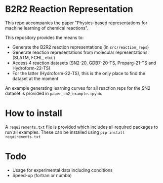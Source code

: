 # B2R2 Reaction Representation

This repo accompanies the paper "Physics-based representations for machine learning of chemical reactions".

This repository provides the means to:
- Generate the B2R2 reaction representations (in `src/reaction_reps`)
- Generate reaction representations from molecular representations (SLATM, FCHL, etci.)
- Access 4 reaction datasets (SN2-20, GDB7-20-TS, Proparg-21-TS and Hydroform-22-TS)
- For the latter (Hydroform-22-TS), this is the only place to find the dataset at the moment

An example generating learning curves for all reaction reps for the SN2 dataset is provided in `paper_sn2_example.ipynb`. 


# How to install
A `requirements.txt` file is provided which includes all required packages to run all examples.
These can be installed using `pip install requirements.txt`



# Todo

- Usage for experimental data including conditions
- Speed-up (fortran or numba)
